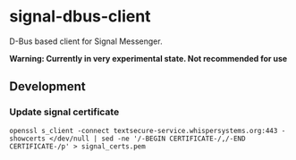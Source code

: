 # signal-dbus-client
D-Bus based client for Signal Messenger.

**Warning: Currently in very experimental state. Not recommended for use**

## Development
### Update signal certificate
`openssl s_client -connect textsecure-service.whispersystems.org:443 -showcerts </dev/null | sed -ne '/-BEGIN CERTIFICATE-/,/-END CERTIFICATE-/p' > signal_certs.pem`
